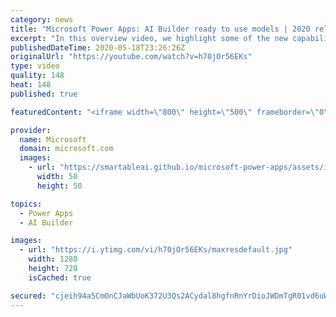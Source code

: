 ```yaml
---
category: news
title: "Microsoft Power Apps: AI Builder ready to use models | 2020 release wave 1 overview"
excerpt: "In this overview video, we highlight some of the new capabilities included in the latest update to Microsoft Power Apps, AI Builder ready to use models.     Here are the capabilities covered:   • Entity extraction helps you by identifying and extracting people, dates, places, locations, etc. from text"
publishedDateTime: 2020-05-18T23:26:26Z
originalUrl: "https://youtube.com/watch?v=h70jOr56EKs"
type: video
quality: 148
heat: 148
published: true

featuredContent: "<iframe width=\"800\" height=\"500\" frameborder=\"0\" src=\"https://www.youtube.com/embed/h70jOr56EKs\" allow=\"accelerometer; autoplay; encrypted-media; gyroscope; picture-in-picture\" allowfullscreen></iframe>"

provider:
  name: Microsoft
  domain: microsoft.com
  images:
    - url: "https://smartableai.github.io/microsoft-power-apps/assets/images/organizations/microsoft.com-50x50.jpg"
      width: 50
      height: 50

topics:
  - Power Apps
  - AI Builder

images:
  - url: "https://i.ytimg.com/vi/h70jOr56EKs/maxresdefault.jpg"
    width: 1280
    height: 720
    isCached: true

secured: "cjeih94a5CmOnCJaWbUoK372U3Qs2ACydal8hgfnRnYrDioJWDmTgR01vd6uWZVIlcWJVXUBiX6BlbkZzrTLpceIXCNB3Avw14gdGvLxqMrpMe8s52R8ggUeAirYE8ivQtVYPairuLCbHNSmawfDPg9G5GPSpmRcJzJZFEFUXKwxKnmlgSBo9feggpmqzICpkZhuyN5KgM9r8Oqb1dH1jVmPghaawzkO0XBOKUYk5LXaXvF+p62nYFsWfI3mPmyk39BRhUJuVG3w2VonMv9cL7L4coivasXgzYsFJQqqh3zpBslef3SFc6lhE4CQgzD6O0JqZrHw3QI224JzdOeUIoqUHsywIBhZLivjOwvgUiGl+2PH8ziAhTP6RjP5leTDxBPJs9WZ/iY/w+6j02cCZ4/SwU1VmxG2quNvkHIwgG7ByKd1XTsc/T40ZSVvcbS7;2twMFMjUfwEw13MbWH1LgQ=="
---
```


